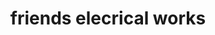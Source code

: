 ---
title: "friends elecrical works"
url: /pathanadu/friends-elecrical-works-pathanad-kulathoormoozhy-road/
shop: Elektrisch
---